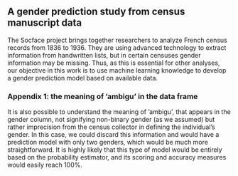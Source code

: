 ## A gender prediction study from census manuscript data
The Socface project brings together researchers to analyze French census records from 1836 to 1936.
They are using advanced technology to extract information from handwritten lists, but in certain censuses
gender information may be missing. Thus, as this is essential for other analyses, our objective in this work
is to use machine learning knowledge to develop a gender prediction model based on available data.

### Appendix 1: the meaning of ’ambigu’ in the data frame
It is also possible to understand the meaning of ’ambigu’, that appears in the gender column, not
signifying non-binary gender (as we assumed) but rather imprecision from the census collector in defining the individual’s
gender. In this case, we could discard this information and would have a prediction model with only two
genders, which would be much more straightforward. It is highly likely that this type of model would
be entirely based on the probability estimator, and its scoring and accuracy measures would easily reach
100%.

